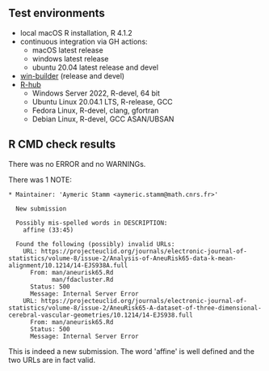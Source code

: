 ## Test environments
* local macOS R installation, R 4.1.2
* continuous integration via GH actions:
  * macOS latest release
  * windows latest release
  * ubuntu 20.04 latest release and devel
* [win-builder](https://win-builder.r-project.org/) (release and devel)
* [R-hub](https://builder.r-hub.io)
  - Windows Server 2022, R-devel, 64 bit
  - Ubuntu Linux 20.04.1 LTS, R-release, GCC
  - Fedora Linux, R-devel, clang, gfortran
  - Debian Linux, R-devel, GCC ASAN/UBSAN

## R CMD check results
There was no ERROR and no WARNINGs.

There was 1 NOTE:

    * Maintainer: 'Aymeric Stamm <aymeric.stamm@math.cnrs.fr>'

      New submission

      Possibly mis-spelled words in DESCRIPTION:
        affine (33:45)

      Found the following (possibly) invalid URLs:
        URL: https://projecteuclid.org/journals/electronic-journal-of-statistics/volume-8/issue-2/Analysis-of-AneuRisk65-data-k-mean-alignment/10.1214/14-EJS938A.full
          From: man/aneurisk65.Rd
                man/fdacluster.Rd
          Status: 500
          Message: Internal Server Error
        URL: https://projecteuclid.org/journals/electronic-journal-of-statistics/volume-8/issue-2/AneuRisk65-A-dataset-of-three-dimensional-cerebral-vascular-geometries/10.1214/14-EJS938.full
          From: man/aneurisk65.Rd
          Status: 500
          Message: Internal Server Error

This is indeed a new submission. The word 'affine' is well defined and the two URLs are in fact valid.
